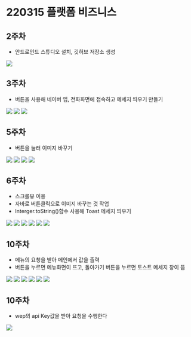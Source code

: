 # 220315 플랫폼 비즈니스

## 2주차
- 안드로인드 스튜디오 설치, 깃허브 저장소 생성


<img width="" height="" src="./pic/220315.JPG"></img>


## 3주차
- 버튼을 사용해 네이버 앱, 전화화면에 접속하고 메세지 띄우기 만들기 



<img width="" height="" src="./pic/naver.png"></img>
<img width="" height="" src="./pic/call.png"></img>
<img width="" height="" src="./pic/message.png"></img>




## 5주차
- 버튼을 눌러 이미지 바꾸기



<img width="" height="" src="./pic/소스1.JPG"></img>
<img width="" height="" src="./pic/소스2.JPG"></img>
<img width="" height="" src="./pic/결과1.JPG"></img>
<img width="" height="" src="./pic/결과2.JPG"></img>



## 6주차
- 스크롤뷰 이용
- 자바로 버튼클릭으로 이미지 바꾸는 것 작업
- Interger.toString()함수 사용해 Toast 메세지 띄우기



<img width="" height="" src="./pic/front.png"></img>
<img width="" height="" src="./pic/java.png"></img>
<img width="" height="" src="./pic/이미지1.png"></img>
<img width="" height="" src="./pic/이미지2.png"></img>
<img width="" height="" src="./pic/넓이.png"></img>
<img width="" height="" src="./pic/높이.png"></img>






## 10주차
- 메뉴의 요청을 받아 메인에서 값을 출력
- 버튼을 누르면 메뉴화면이 뜨고, 돌아가기 버튼을 누르면 토스트 메세지 창이 뜸



<img width="" height="" src="./pic/01.png"></img>
<img width="" height="" src="./pic/02.png"></img>
<img width="" height="" src="./pic/03.png"></img>
<img width="" height="" src="./pic/04.png"></img>
<img width="" height="" src="./pic/05.png"></img>
<img width="" height="" src="./pic/06.png"></img>







## 10주차
- wep의 api Key값을 받아 요청을 수행한다



<img width="" height="" src="./pic/wep.png"></img>
